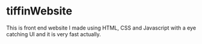 # tiffinWebsite
This is front end website I made using HTML, CSS and Javascript with a eye catching UI and it is very fast actually.
